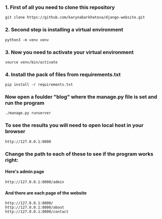 ### **1.** First of all you need to clone this repository
```python3
git clone https://github.com/karynabarkhatova/django-website.git
```
### **2.** Second step is installing a virtual environment
```python3
python3 -m venv venv
```
### **3.** Now you need to activate your virtual environment
```python3
source venv/bin/activate
```
### **4.** Install the pack of files from requirements.txt
```python3
pip install -r requirements.txt
```
### Now open a foulder "blog" where the manage.py file is set and run the program
```python3
./manage.py runserver
```
### To see the results you will need to open local host in your browser ###
```
http://127.0.0.1:8000
```
### Change the path to each of these to see if the program works right:
#### Here's admin page
```
http://127.0.0.1:8000/admin
```
#### And there are each page of the website
```
http://127.0.0.1:8000/
http://127.0.0.1:8000/about
http://127.0.0.1:8000/contact
```

